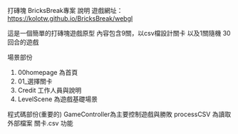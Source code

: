 打磚塊 BricksBreak專案 說明
遊戲網址：https://kolotw.github.io/BricksBreak/webgl

這是一個簡單的打磚塊遊戲原型
內容包含9關，以csv檔設計關卡
以及1關隨機 30回合的遊戲

場景部份
1. 00homepage 為首頁
2. 01_選擇關卡 
3. Credit 工作人員與說明
4. LevelScene 為遊戲基礎場景

程式碼部份(重要的)
GameController為主要控制遊戲與勝敗
processCSV 為讀取外部檔案 關卡.csv 功能
